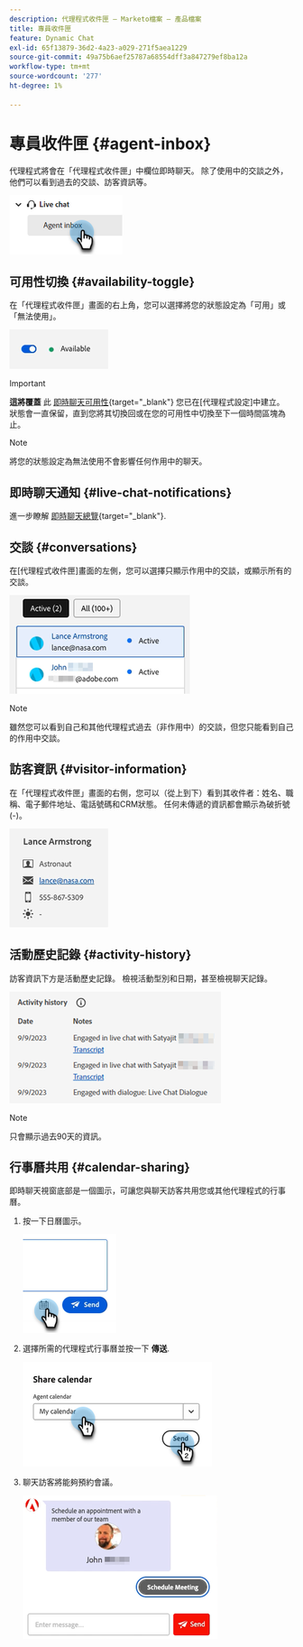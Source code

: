 ```yaml
---
description: 代理程式收件匣 — Marketo檔案 — 產品檔案
title: 專員收件匣
feature: Dynamic Chat
exl-id: 65f13879-36d2-4a23-a029-271f5aea1229
source-git-commit: 49a75b6aef25787a68554dff3a847279ef8ba12a
workflow-type: tm+mt
source-wordcount: '277'
ht-degree: 1%

---
```


# 專員收件匣 {#agent-inbox}

代理程式將會在「代理程式收件匣」中欄位即時聊天。 除了使用中的交談之外，他們可以看到過去的交談、訪客資訊等。

![](assets/agent-inbox-1.png)

## 可用性切換 {#availability-toggle}

在「代理程式收件匣」畫面的右上角，您可以選擇將您的狀態設定為「可用」或「無法使用」。

![](assets/agent-inbox-2.png)

>[!IMPORTANT]
>
>**這將覆蓋** 此 [即時聊天可用性](/help/marketo/product-docs/demand-generation/dynamic-chat/setup-and-configuration/agent-settings.md#live-chat-availability){target="_blank"} 您已在[代理程式設定]中建立。 狀態會一直保留，直到您將其切換回或在您的可用性中切換至下一個時間區塊為止。

>[!NOTE]
>
>將您的狀態設定為無法使用不會影響任何作用中的聊天。

## 即時聊天通知 {#live-chat-notifications}

進一步瞭解 [即時聊天總覽](/help/marketo/product-docs/demand-generation/dynamic-chat/live-chat/live-chat-overview.md#live-chat-notifications){target="_blank"}.

## 交談 {#conversations}

在[代理程式收件匣]畫面的左側，您可以選擇只顯示作用中的交談，或顯示所有的交談。

![](assets/agent-inbox-4.png)

>[!NOTE]
>
>雖然您可以看到自己和其他代理程式過去（非作用中）的交談，但您只能看到自己的作用中交談。

## 訪客資訊 {#visitor-information}

在「代理程式收件匣」畫面的右側，您可以（從上到下）看到其收件者：姓名、職稱、電子郵件地址、電話號碼和CRM狀態。 任何未傳遞的資訊都會顯示為破折號(-)。

![](assets/agent-inbox-5.png)

## 活動歷史記錄 {#activity-history}

訪客資訊下方是活動歷史記錄。 檢視活動型別和日期，甚至檢視聊天記錄。

![](assets/agent-inbox-6.png)

>[!NOTE]
>
>只會顯示過去90天的資訊。

## 行事曆共用 {#calendar-sharing}

即時聊天視窗底部是一個圖示，可讓您與聊天訪客共用您或其他代理程式的行事曆。

1. 按一下日曆圖示。

   ![](assets/agent-inbox-7.png)

1. 選擇所需的代理程式行事曆並按一下 **傳送**.

   ![](assets/agent-inbox-8.png)

1. 聊天訪客將能夠預約會議。

   ![](assets/agent-inbox-9.png)
